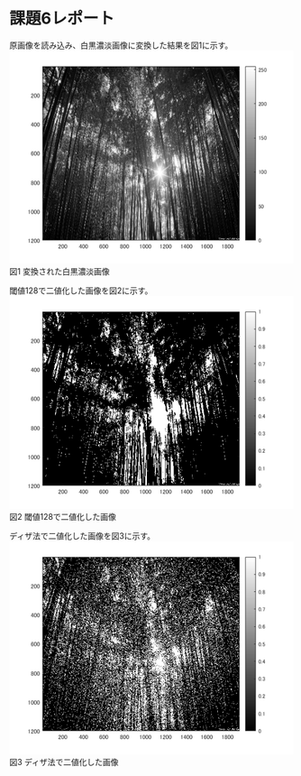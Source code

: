# 課題6レポート
原画像を読み込み、白黒濃淡画像に変換した結果を図1に示す。
![原画像](https://github.com/r-takano/lecture_image_processing/blob/master/picture/kadai6/kadai6_1.png)  
図1 変換された白黒濃淡画像


閾値128で二値化した画像を図2に示す。
![原画像](https://github.com/r-takano/lecture_image_processing/blob/master/picture/kadai6/kadai6_2.png)  
図2 閾値128で二値化した画像

ディザ法で二値化した画像を図3に示す。
![原画像](https://github.com/r-takano/lecture_image_processing/blob/master/picture/kadai6/kadai6_3.png)  
図3 ディザ法で二値化した画像
